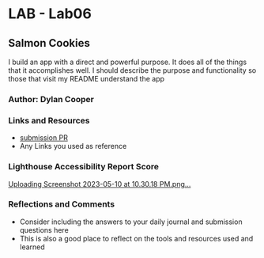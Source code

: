 # LAB - Lab06

## Salmon Cookies

I build an app with a direct and powerful purpose. It does all of the things that it accomplishes well. I should describe the purpose and functionality so those that visit my README understand the app

### Author: Dylan Cooper

### Links and Resources

* [submission PR](http://xyz.com)
* Any Links you used as reference

### Lighthouse Accessibility Report Score

[Uploading Screenshot 2023-05-10 at 10.30.18 PM.png…]()


### Reflections and Comments

* Consider including the answers to your daily journal and submission questions here
* This is also a good place to reflect on the tools and resources used and learned
